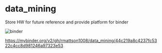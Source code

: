 # data_mining

Store HW for future reference and provide platform for binder

![binder](https://mybinder.org/v2/gh/rmattson1008/data_mining/HEAD?filepath=r_mattson_HW2_6340.ipynb)

https://mybinder.org/v2/gh/rmattson1008/data_mining/44c219a8c4237fc5322c4cc8d981246a97323e53
